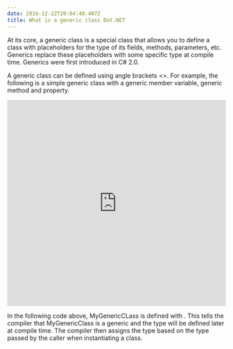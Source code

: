 ```yaml
---
date: 2016-12-22T20:04:40.407Z
title: What is a generic class Dot.NET
---
```

At its core, a generic class is a special class that allows you to define a class with placeholders for the type of its fields, methods, parameters, etc.  Generics replace these placeholders with some specific type at compile time.  Generics were first introduced in C# 2.0.
 
A generic class can be defined using angle brackets <>. For example, the following is a simple generic class with a generic member variable, generic method and property.

<iframe width="100%" height="475" src="https://dotnetfiddle.net/Widget/L11i4X" frameborder="0"></iframe>

In the following code above, MyGenericCLass is defined with <T>.  This tells the compiler that MyGenericClass is a generic and the type will be defined later at compile time. The compiler then assigns the type based on the type passed by the caller when instantiating a class. 
 
